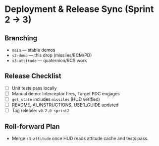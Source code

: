 # Deployment & Release Sync (Sprint 2 → 3)

## Branching
- `main` — stable demos
- `s2-demo` — this drop (missiles/ECM/PD)
- `s3-attitude` — quaternion/RCS work

## Release Checklist
- [ ] Unit tests pass locally
- [ ] Manual demo: Interceptor fires, Target PDC engages
- [ ] `get_state` includes `missiles` (HUD verified)
- [ ] README, AI_INSTRUCTIONS, USER_GUIDE updated
- [ ] Tag release: `v0.2.0-sprint2`

## Roll-forward Plan
- Merge `s3-attitude` once HUD reads attitude cache and tests pass.

